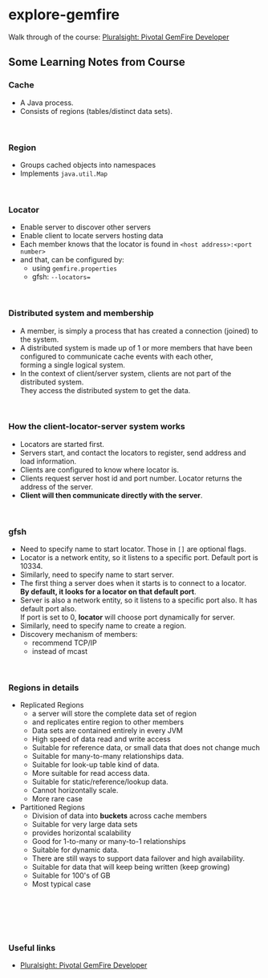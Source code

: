 # explore-gemfire
Walk through of the course: [Pluralsight: Pivotal GemFire Developer](https://www.pluralsight.com/courses/gemfire-developer-pivotal)

## Some Learning Notes from Course ##

### Cache ###
* A Java process. 
* Consists of regions (tables/distinct data sets).

&nbsp;

### Region ###
* Groups cached objects into namespaces
* Implements `java.util.Map`

&nbsp;

### Locator ###
* Enable server to discover other servers
* Enable client to locate servers hosting data
* Each member knows that the locator is found in `<host address>:<port number>`
* and that, can be configured by:
  * using `gemfire.properties`
  * gfsh: `--locators=`

&nbsp;

### Distributed system and membership ###
* A member, is simply a process that has created a connection (joined) to the system. 
* A distributed system is made up of 1 or more members that have been configured to communicate cache events with each other,   
  forming a single logical system. 
* In the context of client/server system, clients are not part of the distributed system.   
  They access the distributed system to get the data. 

&nbsp;

### How the client-locator-server system works ###
* Locators are started first. 
* Servers start, and contact the locators to register, send address and load information.
* Clients are configured to know where locator is.
* Clients request server host id and port number. Locator returns the address of the server. 
* **Client will then communicate directly with the server**. 

&nbsp;

### gfsh ###
* Need to specify name to start locator. Those in `[]` are optional flags.
* Locator is a network entity, so it listens to a specific port. Default port is 10334. 
* Similarly, need to specify name to start server. 
* The first thing a server does when it starts is to connect to a locator.   
  **By default, it looks for a locator on that default port**. 
* Server is also a network entity, so it listens to a specific port also. It has default port also.  
  If port is set to 0, **locator** will choose port dynamically for server.
* Similarly, need to specify name to create a region. 
* Discovery mechanism of members: 
  * recommend TCP/IP
  * instead of mcast

&nbsp;

### Regions in details ###
* Replicated Regions
  * a server will store the complete data set of region 
  * and replicates entire region to other members
  * Data sets are contained entirely in every JVM
  * High speed of data read and write access
  * Suitable for reference data, or small data that does not change much
  * Suitable for many-to-many relationships data.
  * Suitable for look-up table kind of data.
  * More suitable for read access data.
  * Suitable for static/reference/lookup data.
  * Cannot horizontally scale.
  * More rare case
* Partitioned Regions
  * Division of data into **buckets** across cache members
  * Suitable for very large data sets
  * provides horizontal scalability
  * Good for 1-to-many or many-to-1 relationships
  * Suitable for dynamic data.
  * There are still ways to support data failover and high availability.
  * Suitable for data that will keep being written (keep growing)
  * Suitable for 100's of GB
  * Most typical case

&nbsp;

&nbsp;
----
### Useful links ###
* [Pluralsight: Pivotal GemFire Developer](https://www.pluralsight.com/courses/gemfire-developer-pivotal)
